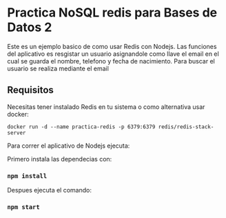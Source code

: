 # Practica NoSQL redis para Bases de Datos 2
Este es un ejemplo basico de como usar Redis con Nodejs. Las funciones del aplicativo es resgistar un usuario asignandole como llave el email en el cual se guarda el nombre, telefono y fecha de nacimiento. Para buscar el usuario se realiza mediante el email

## Requisitos
Necesitas tener instalado Redis en tu sistema o como alternativa usar docker:
```shell
docker run -d --name practica-redis -p 6379:6379 redis/redis-stack-server
```
Para correr el aplicativo de Nodejs ejecuta:

Primero instala las dependecias con:
### `npm install`
Despues ejecuta el comando:
### `npm start`
